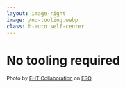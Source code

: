 ```yaml
---
layout: image-right
image: /no-tooling.webp
class: h-auto self-center
---
```


# No tooling required

<small class="absolute bottom-2 right-2 text-xs text-gray-200">Photo by [EHT Collaboration](https://eventhorizontelescope.org/) on [ESO](https://www.eso.org/public/images/eso1907a/).</small>

<!--
* You all know that node_modules black hole meme
* Opening CodePen and just start experimenting
* Great thing about Vue: no tooling required
-->
